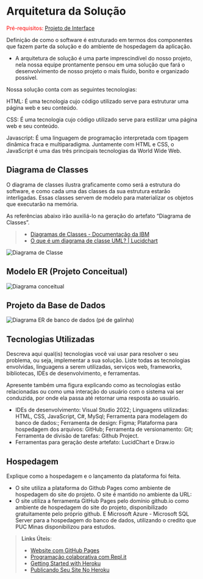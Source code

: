 # Arquitetura da Solução

<span style="color:red">Pré-requisitos: <a href="3-Projeto de Interface.md"> Projeto de Interface</a></span>

Definição de como o software é estruturado em termos dos componentes que fazem parte da solução e do ambiente de hospedagem da aplicação.

- A arquitetura de solução é uma parte imprescindível do nosso projeto, nela nossa equipe prontamente pensou em uma solução que fará o desenvolvimento de nosso projeto o mais fluido, bonito e organizado possível.

Nossa solução conta com as seguintes tecnologias:

HTML: É uma tecnologia cujo código utilizado serve para estruturar uma página web e seu conteúdo.

CSS: É uma tecnologia cujo código utilizado serve para estilizar uma página web e seu conteúdo.

Javascript: É uma linguagem de programação interpretada com tipagem dinâmica fraca e multiparadigma. Juntamente com HTML e CSS, o JavaScript é uma das três principais tecnologias da World Wide Web.

## Diagrama de Classes

O diagrama de classes ilustra graficamente como será a estrutura do software, e como cada uma das classes da sua estrutura estarão interligadas. Essas classes servem de modelo para materializar os objetos que executarão na memória.


As referências abaixo irão auxiliá-lo na geração do artefato “Diagrama de Classes”.

> - [Diagramas de Classes - Documentação da IBM](https://www.ibm.com/docs/pt-br/rational-soft-arch/9.6.1?topic=diagrams-class)
> - [O que é um diagrama de classe UML? | Lucidchart](https://www.lucidchart.com/pages/pt/o-que-e-diagrama-de-classe-uml)
> 
![Diagrama de Classe](https://user-images.githubusercontent.com/44789183/229961976-b1137e09-0964-4aad-b9e3-04f5dd78d1b0.jpeg)


## Modelo ER (Projeto Conceitual)


![Diagrama conceitual](https://user-images.githubusercontent.com/44789183/230795967-5b42e236-6948-404d-bcc4-d93245391b0d.jpeg)


## Projeto da Base de Dados

![Diagrama ER de banco de dados (pé de galinha)](https://user-images.githubusercontent.com/44789183/230792353-bea614fb-ff96-4dbf-9e42-f2ef14aceee0.jpeg)


## Tecnologias Utilizadas

Descreva aqui qual(is) tecnologias você vai usar para resolver o seu problema, ou seja, implementar a sua solução. Liste todas as tecnologias envolvidas, linguagens a serem utilizadas, serviços web, frameworks, bibliotecas, IDEs de desenvolvimento, e ferramentas.

Apresente também uma figura explicando como as tecnologias estão relacionadas ou como uma interação do usuário com o sistema vai ser conduzida, por onde ela passa até retornar uma resposta ao usuário.
- IDEs de desenvolvimento: Visual Studio 2022; Linguagens utilizadas: HTML, CSS, JavaScript, C#, MySql; Ferramenta para modelagem do banco de dados:; Ferramenta de design: Figma; Plataforma para hospedagem dos arquivos: GitHub; Ferramenta de versionamento: Git; Ferramenta de divisão de tarefas: Github Project.
- Ferramentas para geração deste artefato: LucidChart e Draw.io

## Hospedagem

Explique como a hospedagem e o lançamento da plataforma foi feita.
- O site utiliza a plataforma do Github Pages como ambiente de hospedagem do site do projeto. O site é mantido no ambiente da URL:
- O site utiliza a ferramenta GitHub Pages pelo domínio github.io como ambiente de hospedagem do site do projeto, disponibilizado gratuitamente pelo próprio github. E Microsoft Azure - Microsoft SQL Server para a hospedagem do banco de dados, utilizando o credito que PUC Minas disponibilizou para estudos.

> **Links Úteis**:
>
> - [Website com GitHub Pages](https://pages.github.com/)
> - [Programação colaborativa com Repl.it](https://repl.it/)
> - [Getting Started with Heroku](https://devcenter.heroku.com/start)
> - [Publicando Seu Site No Heroku](http://pythonclub.com.br/publicando-seu-hello-world-no-heroku.html)

